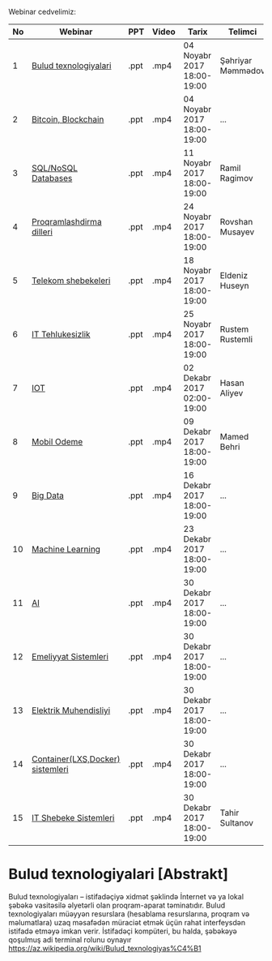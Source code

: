 Webinar cedvelimiz:

|No| Webinar | PPT|Video |Tarix|Telimci|Qeydiyyat|
|------|----------------------|---------|---|-----|------|----|
|1| [Bulud texnologiyalari](#Bulud) |.ppt|.mp4|04 Noyabr 2017 18:00-19:00|Şəhriyar Məmmədov|Link|
|2| [Bitcoin, Blockchain](#Bulud) |.ppt|.mp4|04 Noyabr 2017 18:00-19:00|...|Link|
|3| [SQL/NoSQL Databases](#Bulud) |.ppt|.mp4|11 Noyabr 2017 18:00-19:00|Ramil Ragimov|Link|
|4| [Proqramlashdirma dilleri](#Bulud) |.ppt|.mp4|24 Noyabr 2017 18:00-19:00|Rovshan Musayev|Link|
|5| [Telekom shebekeleri](#Bulud) |.ppt|.mp4|18 Noyabr 2017 18:00-19:00|Eldeniz Huseyn|Link|
|6| [IT Tehlukesizlik](#Bulud) |.ppt|.mp4|25 Noyabr 2017 18:00-19:00|Rustem Rustemli|Link|
|7| [IOT](#Bulud) |.ppt|.mp4|02 Dekabr 2017 02:00-19:00|Hasan Aliyev|Link|
|8| [Mobil Odeme](#Bulud) |.ppt|.mp4|09 Dekabr 2017 18:00-19:00|Mamed Behri|Link|
|9| [Big Data](#Bulud) |.ppt|.mp4|16 Dekabr 2017 18:00-19:00|...|Link|
|10|[Machine Learning](#Bulud) |.ppt|.mp4|23 Dekabr 2017 18:00-19:00|...|Link|
|11|[AI](#Bulud) |.ppt|.mp4|30 Dekabr 2017 18:00-19:00|...|Link|
|12|[Emeliyyat Sistemleri](#Bulud) |.ppt|.mp4|30 Dekabr 2017 18:00-19:00|...|Link|
|13|[Elektrik Muhendisliyi](#Bulud) |.ppt|.mp4|30 Dekabr 2017 18:00-19:00|...|Link|
|14|[Container(LXS,Docker) sistemleri](#Bulud) |.ppt|.mp4|30 Dekabr 2017 18:00-19:00|...|Link|
|15|[IT Shebeke Sistemleri](#Bulud) |.ppt|.mp4|30 Dekabr 2017 18:00-19:00|Tahir Sultanov|Link|
# Bulud texnologiyalari [Abstrakt]


Bulud texnologiyaları – istifadəçiyə xidmət şəklində İnternet və ya lokal şəbəkə vasitəsilə əlyetərli olan proqram-aparat təminatıdır. Bulud texnologiyaları müəyyən resurslara (hesablama resurslarına, proqram və məlumatlara) uzaq məsafədən müraciət etmək üçün rahat interfeysdən istifadə etməyə imkan verir. İstifadəçi kompüteri, bu halda, şəbəkəyə qoşulmuş adi terminal rolunu oynayır 
https://az.wikipedia.org/wiki/Bulud_texnologiyas%C4%B1
